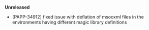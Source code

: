 **Unreleased**

* [PAPP-34912] fixed issue with deflation of msooxml files in the environments having different magic library definitions
